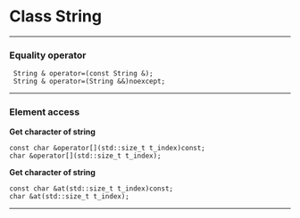 # Class String 
***

### Equality operator
```
 String & operator=(const String &); 
 String & operator=(String &&)noexcept;
 ```
 ***

### Element access 
__Get character of string__
```
const char &operator[](std::size_t t_index)const;
char &operator[](std::size_t t_index);
```
__Get character of string__
```
const char &at(std::size_t t_index)const;
char &at(std::size_t t_index);
```
***



